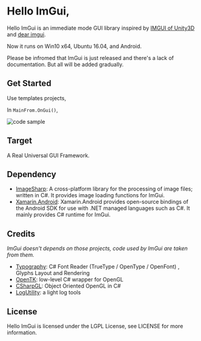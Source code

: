 Hello ImGui,
=====

Hello ImGui is an immediate mode GUI library inspired by [IMGUI of Unity3D](https://docs.unity3d.com/Manual/GUIScriptingGuide.html) and [dear imgui](https://github.com/ocornut/imgui).

Now it runs on Win10 x64, Ubuntu 16.04, and Android.

Please be infromed that ImGui is just released and there's a lack of documentation. But all will be added gradually.

## Get Started

Use templates projects,

In `MainFrom.OnGui()`,

![code sample](https://raw.githubusercontent.com/wiki/zwcloud/imgui/images/code_sample.png)

## Target

A Real Universal GUI Framework.

## Dependency

* [ImageSharp](https://github.com/SixLabors/ImageSharp): A cross-platform library for the processing of image files; written in C#. It provides image loading functions for ImGui.
* [Xamarin.Android](https://github.com/xamarin/xamarin-android): Xamarin.Android provides open-source bindings of the Android SDK for use with .NET managed languages such as C#. It mainly provides C# runtime for ImGui.

## Credits

*ImGui doesn't depends on those projects, code used by ImGui are taken from them.*

* [Typography](https://github.com/LayoutFarm/Typography): C# Font Reader (TrueType / OpenType / OpenFont) , Glyphs Layout and Rendering
* [OpenTK](https://github.com/opentk/opentk): low-level C# wrapper for OpenGL
* [CSharpGL](https://github.com/bitzhuwei/CSharpGL): Object Oriented OpenGL in C#
* [LogUtility](https://https://github.com/Ivony/LogUtility): a light log tools

## License

Hello ImGui is licensed under the LGPL License, see LICENSE for more information.
